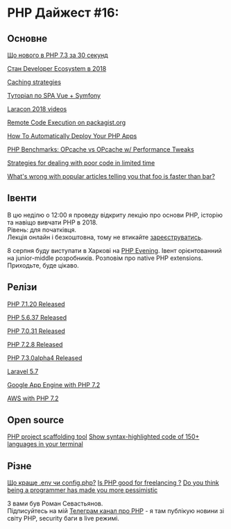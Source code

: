 # PHP Дайжест #16: 

## Основне
[Що нового в РНР 7.3 за 30 секунд](https://www.tomasvotruba.cz/blog/2018/08/16/whats-new-in-php-73-in-30-seconds-in-diffs/#what-s-new-in-php-7-3-in-30-seconds-in-diffs)

[Стан Developer Ecosystem в 2018](https://www.jetbrains.com/research/devecosystem-2018/)

[Caching strategies](https://zubialevich.blogspot.com/2018/08/caching-strategies.html)

[Туторіал по SPA Vue + Symfony](https://thecodingmachine.io/building-a-single-page-application-with-symfony-4-and-vuejs)

[Laracon 2018 videos](https://www.youtube.com/channel/UCMs9GHjzlfmZrfnU-Z3iLwg)

[Remote Code Execution on packagist.org](https://justi.cz/security/2018/08/28/packagist-org-rce.html)

[How To Automatically Deploy Your PHP Apps](https://www.codepicky.com/php-automatic-deploy/)

[PHP Benchmarks: OPcache vs OPcache w/ Performance Tweaks](https://haydenjames.io/php-benchmarks-opcache-performance-tweaks/)

[Strategies for dealing with poor code in limited time](https://chrismm.com/blog/strategies-for-dealing-with-poor-code-in-limited-time/)

[What's wrong with popular articles telling you that foo is faster than bar?](https://phpdelusions.net/articles/single_vs_double)


 
## Івенти
В цю неділю о 12:00 я проведу відкриту лекцію про основи PHP, iсторiю та навіщо вивчати PHP в 2018.\
Рiвень: для початкiвця.\
Лекція онлайн і безкоштовна, тому не втикайте [зареєструватись](http://bit.ly/dou_php_digest_lecture).

8 серпня буду виступати в Харкові на [PHP Evening](https://www.facebook.com/events/205567483425967/). Івент орієнтованний на junior-middle розробників. Розповім про native PHP extensions. Приходьте, буде цікаво.

## Релізи
[PHP 7.1.20 Released](http://php.net/archive/2018.php#id2018-07-20-2)

[PHP 5.6.37 Released](http://php.net/archive/2018.php#id2018-07-20-1)

[PHP 7.0.31 Released](http://php.net/archive/2018.php#id2018-07-19-3)

[PHP 7.2.8 Released](http://php.net/archive/2018.php#id2018-07-19-2)

[PHP 7.3.0alpha4 Released](http://php.net/archive/2018.php#id2018-07-19-1)

[Laravel 5.7](https://laravel-news.com/laravel-5-7-is-now-released)

[Google App Engine with PHP 7.2](https://cloud.google.com/appengine/docs/standard/php7/)

[AWS with PHP 7.2](https://docs.aws.amazon.com/elasticbeanstalk/latest/dg/concepts.platforms.html#concepts.platforms.PHP)

## Open source
[PHP project scaffolding tool](https://github.com/adhocore/phint)
[Show syntax-highlighted code of 150+ languages in your terminal](https://github.com/Loilo/Lowlight)


## Різне
[Що краще .env чи config.php?](https://www.reddit.com/r/PHP/comments/99nosy/how_is_using_a_env_file_better_than_just_using_a/)
[Is PHP good for freelancing ?](https://www.reddit.com/r/PHP/comments/96scrr/is_php_good_for_freelancing/)
[Do you think being a programmer has made you more pessimistic](https://www.reddit.com/r/PHP/comments/97dk4z/do_you_think_being_a_programmer_has_made_you_more/)


З вами був Роман Севастьянов.\
Підписуйтесь на мій [Телеграм канал про PHP](https://t.me/elephant_php) - я там публікую новини зі світу PHP, security баги в live режимі.
